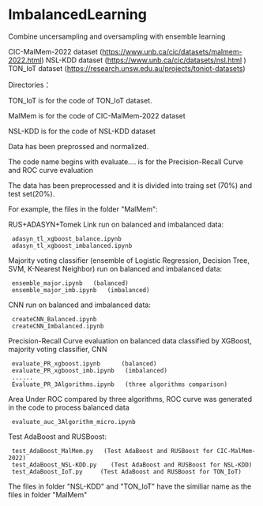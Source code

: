 # ImbalancedLearning
Combine uncersampling and oversampling with ensemble learning

CIC-MalMem-2022 dataset (https://www.unb.ca/cic/datasets/malmem-2022.html)
NSL-KDD dataset  (https://www.unb.ca/cic/datasets/nsl.html )
TON_IoT dataset (https://research.unsw.edu.au/projects/toniot-datasets)


Directories：

TON_IoT is for the code of TON_IoT dataset.

MalMem is for the code of CIC-MalMem-2022 dataset

NSL-KDD is for the code of NSL-KDD dataset

Data has been preprossed and normalized.

The code name begins with evaluate.... is for the Precision-Recall Curve and ROC curve evaluation

The data has been preprocessed and it is divided into traing set (70%) and test set(20%).

For example, the files in the folder "MalMem":

RUS+ADASYN+Tomek Link run on balanced and imbalanced data:

     adasyn_tl_xgboost_balance.ipynb
     adasyn_tl_xgboost_imbalanced.ipynb

Majority voting classifier (ensemble of Logistic Regression, Decision Tree, SVM, K-Nearest Neighbor) run on balanced and imbalanced data:

     ensemble_major.ipynb   (balanced)
     ensemble_major_imb.ipynb   (imbalanced)
     
CNN run on balanced and imbalanced data:

     createCNN_Balanced.ipynb
     createCNN_Imbalanced.ipynb
     
Precision-Recall Curve evaluation on balanced data classified by XGBoost, majority voting classifier, CNN

     evaluate_PR_xgboost.ipynb      (balanced)
     evaluate_PR_xgboost_imb.ipynb   (imbalanced)
     ......
     Evaluate_PR_3Algorithms.ipynb   (three algorithms comparison)
     
Area Under ROC compared by three algorithms, ROC curve was generated in the code to process balanced data

     evaluate_auc_3Algorithm_micro.ipynb
     
Test AdaBoost and RUSBoost:

     test_AdaBoost_MalMem.py   (Test AdaBoost and RUSBoost for CIC-MalMem-2022)
     test_AdaBoost_NSL-KDD.py    (Test AdaBoost and RUSBoost for NSL-KDD)
     test_AdaBoost_IoT.py     (Test AdaBoost and RUSBoost for TON_IoT)

The files in folder "NSL-KDD" and "TON_IoT" have the similiar name as the files in folder "MalMem"
     
